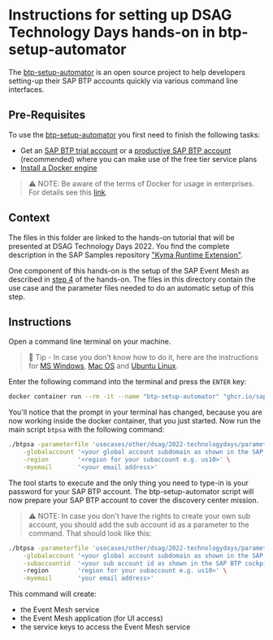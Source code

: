 # Instructions for setting up DSAG Technology Days hands-on in btp-setup-automator

The [btp-setup-automator](https://github.com/SAP-samples/btp-setup-automator) is an open source project to help developers setting-up their SAP BTP accounts quickly via various command line interfaces.

## Pre-Requisites

To use the [btp-setup-automator](https://github.com/SAP-samples/btp-setup-automator) you first need to finish the following tasks:

- Get an [SAP BTP trial account](https://cockpit.hanatrial.ondemand.com/trial/#/home/trial) or a [productive SAP BTP account](https://account.hana.ondemand.com/#/home/welcome) (recommended) where you can make use of the free tier service plans
- [Install a Docker engine](https://docs.docker.com/desktop/)

> ⚠ NOTE: Be aware of the terms of Docker for usage in enterprises. For details see this [link](https://www.docker.com/blog/updating-product-subscriptions/).

## Context

The files in this folder are linked to the hands-on tutorial that will be presented at DSAG Technology Days 2022. You find the complete description in the SAP Samples repository ["Kyma Runtime Extension"](https://github.com/SAP-samples/kyma-runtime-extension-samples/tree/main/dsagtt22).

One component of this hands-on is the setup of the SAP Event Mesh as described in [step 4](https://github.com/SAP-samples/kyma-runtime-extension-samples/blob/main/dsagtt22/tutorial/step4.md) of the hands-on. The files in this directory contain the use case and the parameter files needed to do an automatic setup of this step.  

## Instructions

Open a command line terminal on your machine.

> 📝 Tip - In case you don't know how to do it, here are the instructions for [MS Windows](https://www.wikihow.com/Open-Terminal-in-Windows), [Mac OS](https://www.wikihow.com/Open-a-Terminal-Window-in-Mac) and [Ubuntu Linux](https://www.wikihow.com/Open-a-Terminal-Window-in-Ubuntu).

Enter the following command into the terminal and press the `ENTER` key:

```bash
docker container run --rm -it --name "btp-setup-automator" "ghcr.io/sap-samples/btp-setup-automator:main"
```

You'll notice that the prompt in your terminal has changed, because you are now working inside the docker container, that you just started.
Now run the main script `btpsa` with the following command:

```bash
./btpsa -parameterfile 'usecases/other/dsag/2022-technologydays/parameters.json' \
    -globalaccount '<your global account subdomain as shown in the SAP BTP cockpit>'  \
    -region        '<region for your subaccount e.g. us10>' \
    -myemail       '<your email address>'
```

The tool starts to execute and the only thing you need to type-in is your password for your SAP BTP account. The btp-setup-automator script will now prepare your SAP BTP account to cover the discovery center mission.

> ⚠ NOTE: In case you don't have the rights to create your own sub account, you should add the sub account id as a parameter to the command. That should look like this:

```bash
./btpsa -parameterfile 'usecases/other/dsag/2022-technologydays/parameters.json' \
    -globalaccount '<your global account subdomain as shown in the SAP BTP cockpit>'  \
    -subaccountid  '<your sub account id as shown in the SAP BTP cockpit>'
    -region        'region for your subaccount e.g. us10>' \
    -myemail       'your email address>'
```

This command will create:

- the Event Mesh service
- the Event Mesh application (for UI access)
- the service keys to access the Event Mesh service
